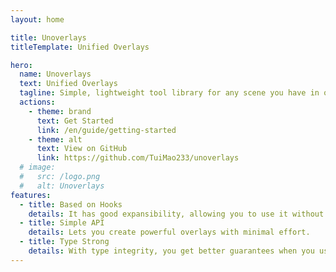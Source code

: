 ```yaml
---
layout: home

title: Unoverlays
titleTemplate: Unified Overlays

hero:
  name: Unoverlays
  text: Unified Overlays
  tagline: Simple, lightweight tool library for any scene you have in overlay.
  actions:
    - theme: brand
      text: Get Started
      link: /en/guide/getting-started
    - theme: alt
      text: View on GitHub
      link: https://github.com/TuiMao233/unoverlays
  # image:
  #   src: /logo.png
  #   alt: Unoverlays
features:
  - title: Based on Hooks
    details: It has good expansibility, allowing you to use it without any constraints.
  - title: Simple API
    details: Lets you create powerful overlays with minimal effort.
  - title: Type Strong
    details: With type integrity, you get better guarantees when you use it, it's up to you.
---
```

